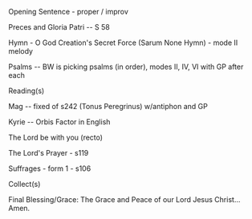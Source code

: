 Opening Sentence - proper / improv

Preces and Gloria Patri -- S 58

Hymn - O God Creation's Secret Force (Sarum None Hymn) - mode II melody

Psalms -- BW is picking psalms (in order), modes II, IV, VI with GP after each

Reading(s)

Mag -- fixed of s242 (Tonus Peregrinus) w/antiphon and GP

Kyrie -- Orbis Factor in English

The Lord be with you (recto)

The Lord's Prayer - s119

Suffrages - form 1 - s106

Collect(s)

Final Blessing/Grace:
 The Grace and Peace of our Lord Jesus Christ...
 Amen.





